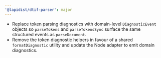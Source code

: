 ```yaml
---
'@lapidist/dtif-parser': major
---
```


- Replace token parsing diagnostics with domain-level `DiagnosticEvent` objects so `parseTokens` and `parseTokensSync` surface the same structured events as `parseDocument`.
- Remove the token diagnostic helpers in favour of a shared `formatDiagnostic` utility and update the Node adapter to emit domain diagnostics.
